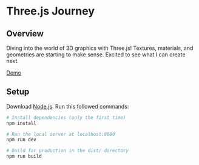 # Three.js Journey

## Overview
Diving into the world of 3D graphics with Three.js!  Textures, materials, and geometries are starting to make sense.  Excited to see what I can create next.

[Demo](https://3d-text-threejs-etb811ac.netlify.app/)

## Setup
Download [Node.js](https://nodejs.org/en/download/).
Run this followed commands:

``` bash
# Install dependencies (only the first time)
npm install

# Run the local server at localhost:8080
npm run dev

# Build for production in the dist/ directory
npm run build
```
